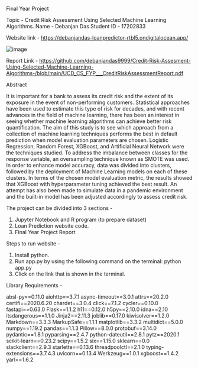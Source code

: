 Final Year Project

Topic - Credit Risk Assessment Using Selected Machine Learning Algorithms. 
Name - Debanjan Das
Student ID - 17202833

Website link - https://debanjandas-loanpredictor-rtbl5.ondigitalocean.app/

![image](https://user-images.githubusercontent.com/47033532/149674938-98266aad-0955-4996-b4b1-27bb63a63651.png)



Report Link - https://github.com/debanjandas9999/Credit-Risk-Assesment-Using-Selected-Machine-Learning-Algorithms-/blob/main/UCD_CS_FYP___CreditRiskAssessmentReport.pdf

Abstract 

It is important for a bank to assess its credit risk and the extent of its exposure in the event of
non-performing customers. Statistical approaches have been used to estimate this type of risk for
decades, and with recent advances in the field of machine learning, there has been an interest
in seeing whether machine learning algorithms can achieve better risk quantification. The aim
of this study is to see which approach from a collection of machine learning techniques performs
the best in default prediction when model evaluation parameters are chosen. Logistic Regression,
Random Forest, XGBoost, and Artificial Neural Network were the techniques studied. To address
the imbalance between classes for the response variable, an oversampling technique known as
SMOTE was used. In order to enhance model accuracy, data was divided into clusters, followed
by the deployment of Machine Learning models on each of these clusters. In terms of the chosen
model evaluation metric, the results showed that XGBoost with hyperparameter tuning achieved
the best result. An attempt has also been made to simulate data in a pandemic environment and
the built-in model has been adjusted accordingly to assess credit risk.

The project can be divided into 3 sections - 

1. Jupyter Notebook and R program (to prepare dataset)
2. Loan Prediction website code. 
3. Final Year Project Report 

Steps to run website - 

1. Install python.
2. Run app.py by using the following command on the terminal: python app.py 
3. Click on the link that is shown in the terminal. 

Library Requirements - 

absl-py==0.11.0
aiohttp==3.7.1
async-timeout==3.0.1
attrs==20.2.0
certifi==2020.6.20
chardet==3.0.4
click==7.1.2
cycler==0.10.0
fastapi==0.63.0
Flask==1.1.2
h11==0.12.0
h5py==2.10.0
idna==2.10
itsdangerous==1.1.0
Jinja2==2.11.3
joblib==0.17.0
kiwisolver==1.2.0
Markdown==3.3.3
MarkupSafe==1.1.1
matplotlib==3.3.2
multidict==5.0.0
numpy==1.19.2
pandas==1.1.3
Pillow==8.0.0
protobuf==3.14.0
pydantic==1.8.1
pyparsing==2.4.7
python-dateutil==2.8.1
pytz==2020.1
scikit-learn==0.23.2
scipy==1.5.2
six==1.15.0
sklearn==0.0
slackclient==2.9.3
starlette==0.13.6
threadpoolctl==2.1.0
typing-extensions==3.7.4.3
uvicorn==0.13.4
Werkzeug==1.0.1
xgboost==1.4.2
yarl==1.6.2
